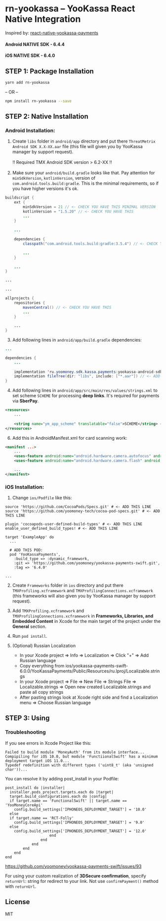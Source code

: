 # rn-yookassa – YooKassa React Native Integration

Inspired by: [react-native-yookassa-payments](https://www.npmjs.com/package/react-native-yookassa-payments)

#### Android NATIVE SDK - 6.4.4
#### iOS NATIVE SDK - 6.4.0

## STEP 1: Package Installation

```bash
yarn add rn-yookassa
```
– OR –
```bash
npm install rn-yookassa --save
```

## STEP 2: Native Installation
### Android Installation:

1.  Create `libs` folder in `android/app` directory and put there `ThreatMetrix Android SDK X.X-XX.aar` file (this file will given you by YooKassa manager by support request).<br/><br/>
‼️  Required TMX Android SDK version > 6.2-XX ‼️<br/><br/>
2.  Make sure your `android/build.gradle` looks like that. Pay attention for `minSdkVersion`, `kotlinVersion`, version of `com.android.tools.build:gradle`. This is the minimal requirements, so if you have higher versions it's ok.

```java
buildscript {
    ext {
        minSdkVersion = 21 // <- CHECK YOU HAVE THIS MINIMAL VERSION
        kotlinVersion = "1.5.20" // <- CHECK YOU HAVE THIS
        ...
    }
    
    ...
    
    dependencies {
        classpath("com.android.tools.build:gradle:3.5.4") // <- CHECK YOU HAVE THIS MINIMAL VERSION
        
        ...
    }
    
    ...
}

...
```

```java
...

allprojects {
    repositories {
        mavenCentral() // <- CHECK YOU HAVE THIS
        ...
    }
    
    ...
}
```

3.  Add following lines in `android/app/build.gradle` dependencies:

```java
...

dependencies {
    ...
    
    implementation 'ru.yoomoney.sdk.kassa.payments:yookassa-android-sdk:6.4.4' // <- ADD THIS LINE
    implementation fileTree(dir: "libs", include: ["*.aar"]) // <- ADD THIS LINE
}
```

4.  Add following lines in `android/app/src/main/res/values/strings.xml` to set scheme `SCHEME` for processing **deep links**. It's required for payments via **SberPay**.

```xml
<resources>
    ...
  
    <string name="ym_app_scheme" translatable="false">SCHEME</string> <!-- ADD THIS LINE -->
</resources>
```

6. Add this in AndroidManifest.xml for card scanning work:

```xml
<manifest ...>
    ...
    <uses-feature android:name="android.hardware.camera.autofocus" android:required="false" /> <!-- ADD THIS LINE -->
    <uses-feature android:name="android.hardware.camera.flash" android:required="false" /> <!-- ADD THIS LINE -->

    ...
</manifest>
```

### iOS Installation:

1.  Change `ios/Podfile` like this:

```
source 'https://github.com/CocoaPods/Specs.git' # <- ADD THIS LINE
source 'https://github.com/yoomoney-tech/cocoa-pod-specs.git' # <- ADD THIS LINE

plugin 'cocoapods-user-defined-build-types' # <- ADD THIS LINE
enable_user_defined_build_types! # <- ADD THIS LINE

target 'ExampleApp' do
  ...

  # ADD THIS POD:
  pod 'YooKassaPayments',
    :build_type => :dynamic_framework,
    :git => 'https://github.com/yoomoney/yookassa-payments-swift.git',
    :tag => '6.4.0' 

...

```

2. Create `Frameworks` folder in `ios` directory and put there `TMXProfiling.xcframework` and `TMXProfilingConnections.xcframework` (this frameworks will also given you by YooKassa manager by support request).

3.  Add `TMXProfiling.xcframework` and `TMXProfilingConnections.xcframework` in **Frameworks, Libraries, and Embedded Content** in Xcode for the main target of the project under the **General** section.

4. Run `pod install`.

5. (Optional) Russian Localization
    - In your Xcode project => Info => Localization => Click "+" => Add Russian language
    - Copy everything from ios/yookassa-payments-swift-6.0.0/YooKassaPayments/Public/Resources/ru.lproj/Localizable.strings
    - In your Xcode project => File => New File => Strings File => Localizable.strings => Open new created Localizable.strings and paste all copy strings
    - After pasting strings look at Xcode right side and find a Localization menu => Choose Russian language

## STEP 3: Using

### Troubleshooting
If you see errors in Xcode Project like this:
```
Failed to build module 'MoneyAuth' from its module interface...
Compipiling for iOS 10.0, but module 'FunctiionalSwift' has a minimum deployment target iOS 11.0...
Typedef redefinition with different types ('uint8_t' (aka 'unsigned char'))...
```
You can resolve it by adding post_install in your Podfile:
```
post_install do |installer|
  installer.pods_project.targets.each do |target|
  target.build_configurations.each do |config|
  if target.name == 'FunctionalSwift' || target.name == 'YooMoneyCoreApi'
    config.build_settings['IPHONEOS_DEPLOYMENT_TARGET'] = '10.0'
  else
  if target.name == 'RCT-Folly'
    config.build_settings['IPHONEOS_DEPLOYMENT_TARGET'] = '9.0'
  else
    config.build_settings['IPHONEOS_DEPLOYMENT_TARGET'] = '12.0'
                    end
                end
            end
        end
    end
end
```
https://github.com/yoomoney/yookassa-payments-swift/issues/93

For using your custom realization of **3DSecure confirmation**, specify `returnUrl`: string for redirect to your link. Not use `confirmPayment()` method with `returnUrl`.


## License

MIT
